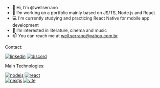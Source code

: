 - 👋 Hi, I’m @wellserrano
- 🌱 I’m working on a portfolio mainly based on JS/TS, Node.js and React
- 💻 I'm currently studying and practicing React Native for mobile app development
- 👀 I’m interested in literature, cinema and music
- 📫 You can reach me at well.serrano@yahoo.com.br

Contact:

<a href='https://www.linkedin.com/in/wellserrano/'>![linkedin](https://img.shields.io/badge/LinkedIn-0077B5?style=for-the-badge&logo=linkedin&logoColor=white)</a>
<a href='discordapp.com/users/241368662995369985'>![discord](https://img.shields.io/badge/Discord-5865F2?style=for-the-badge&logo=discord&logoColor=white)</a>


Main Technologies:

<a href='https://nodejs.org/en/'>![nodejs](https://img.shields.io/badge/Node.js-339933?style=for-the-badge&logo=nodedotjs&logoColor=white)</a>
<a href='https://reactjs.org/'>![react](https://img.shields.io/badge/React-20232A?style=for-the-badge&logo=react&logoColor=61DAF)</a>	
<a href='https://nextjs.org/'>![nextjs](https://img.shields.io/badge/next.js-000000?style=for-the-badge&logo=nextdotjs&logoColor=white)</a>	
<a href='https://vitejs.dev/'>![vite](https://img.shields.io/badge/Vite-B73BFE?style=for-the-badge&logo=vite&logoColor=FFD62E)</a>	


